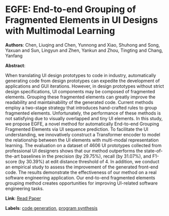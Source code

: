 # EGFE: End-to-end Grouping of Fragmented Elements in UI Designs with Multimodal Learning

**Authors**: Chen, Liuqing and Chen, Yunnong and Xiao, Shuhong and Song, Yaxuan and Sun, Lingyun and Zhen, Yankun and Zhou, Tingting and Chang, Yanfang

**Abstract**:

When translating UI design prototypes to code in industry, automatically generating code from design prototypes can expedite the development of applications and GUI iterations. However, in design prototypes without strict design specifications, UI components may be composed of fragmented elements. Grouping these fragmented elements can greatly improve the readability and maintainability of the generated code. Current methods employ a two-stage strategy that introduces hand-crafted rules to group fragmented elements. Unfortunately, the performance of these methods is not satisfying due to visually overlapped and tiny UI elements. In this study, we propose EGFE, a novel method for automatically End-to-end Grouping Fragmented Elements via UI sequence prediction. To facilitate the UI understanding, we innovatively construct a Transformer encoder to model the relationship between the UI elements with multi-modal representation learning. The evaluation on a dataset of 4606 UI prototypes collected from professional UI designers shows that our method outperforms the state-of-the-art baselines in the precision (by 29.75\%), recall (by 31.07\%), and F1-score (by 30.39\%) at edit distance threshold of 4. In addition, we conduct an empirical study to assess the improvement of the generated front-end code. The results demonstrate the effectiveness of our method on a real software engineering application. Our end-to-end fragmented elements grouping method creates opportunities for improving UI-related software engineering tasks.

**Link**: [Read Paper](https://doi.org/10.1145/3597503.3623313)

**Labels**: [code generation](../../labels/code_generation.md), [program synthesis](../../labels/program_synthesis.md)
